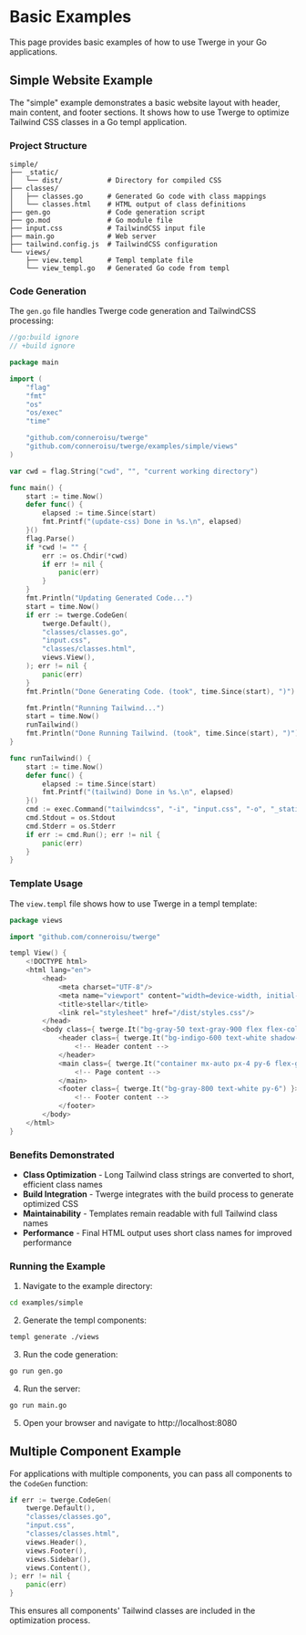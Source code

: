 # Basic Examples

This page provides basic examples of how to use Twerge in your Go applications.

## Simple Website Example

The "simple" example demonstrates a basic website layout with header, main content, and footer sections. It shows how to use Twerge to optimize Tailwind CSS classes in a Go templ application.

### Project Structure

```
simple/
├── _static/
│   └── dist/           # Directory for compiled CSS
├── classes/
│   ├── classes.go      # Generated Go code with class mappings
│   └── classes.html    # HTML output of class definitions 
├── gen.go              # Code generation script
├── go.mod              # Go module file
├── input.css           # TailwindCSS input file
├── main.go             # Web server
├── tailwind.config.js  # TailwindCSS configuration
└── views/
    ├── view.templ      # Templ template file
    └── view_templ.go   # Generated Go code from templ
```

### Code Generation

The `gen.go` file handles Twerge code generation and TailwindCSS processing:

```go title="gen.go"
//go:build ignore
// +build ignore

package main

import (
	"flag"
	"fmt"
	"os"
	"os/exec"
	"time"

	"github.com/conneroisu/twerge"
	"github.com/conneroisu/twerge/examples/simple/views"
)

var cwd = flag.String("cwd", "", "current working directory")

func main() {
	start := time.Now()
	defer func() {
		elapsed := time.Since(start)
		fmt.Printf("(update-css) Done in %s.\n", elapsed)
	}()
	flag.Parse()
	if *cwd != "" {
		err := os.Chdir(*cwd)
		if err != nil {
			panic(err)
		}
	}
	fmt.Println("Updating Generated Code...")
	start = time.Now()
	if err := twerge.CodeGen(
		twerge.Default(),
		"classes/classes.go",
		"input.css",
		"classes/classes.html",
		views.View(),
	); err != nil {
		panic(err)
	}
	fmt.Println("Done Generating Code. (took", time.Since(start), ")")

	fmt.Println("Running Tailwind...")
	start = time.Now()
	runTailwind()
	fmt.Println("Done Running Tailwind. (took", time.Since(start), ")")
}

func runTailwind() {
	start := time.Now()
	defer func() {
		elapsed := time.Since(start)
		fmt.Printf("(tailwind) Done in %s.\n", elapsed)
	}()
	cmd := exec.Command("tailwindcss", "-i", "input.css", "-o", "_static/dist/styles.css")
	cmd.Stdout = os.Stdout
	cmd.Stderr = os.Stderr
	if err := cmd.Run(); err != nil {
		panic(err)
	}
}
```

### Template Usage

The `view.templ` file shows how to use Twerge in a templ template:

```go title="views/view.templ (excerpt)"
package views

import "github.com/conneroisu/twerge"

templ View() {
	<!DOCTYPE html>
	<html lang="en">
		<head>
			<meta charset="UTF-8"/>
			<meta name="viewport" content="width=device-width, initial-scale=1.0"/>
			<title>stellar</title>
			<link rel="stylesheet" href="/dist/styles.css"/>
		</head>
		<body class={ twerge.It("bg-gray-50 text-gray-900 flex flex-col min-h-screen") }>
			<header class={ twerge.It("bg-indigo-600 text-white shadow-md") }>
				<!-- Header content -->
			</header>
			<main class={ twerge.It("container mx-auto px-4 py-6 flex-grow") }>
				<!-- Page content -->
			</main>
			<footer class={ twerge.It("bg-gray-800 text-white py-6") }>
				<!-- Footer content -->
			</footer>
		</body>
	</html>
}
```

### Benefits Demonstrated

- **Class Optimization** - Long Tailwind class strings are converted to short, efficient class names
- **Build Integration** - Twerge integrates with the build process to generate optimized CSS
- **Maintainability** - Templates remain readable with full Tailwind class names
- **Performance** - Final HTML output uses short class names for improved performance

### Running the Example

1. Navigate to the example directory:
```sh
cd examples/simple
```

2. Generate the templ components:
```sh
templ generate ./views
```

3. Run the code generation:
```sh
go run gen.go
```

4. Run the server:
```sh
go run main.go
```

5. Open your browser and navigate to http://localhost:8080

## Multiple Component Example

For applications with multiple components, you can pass all components to the `CodeGen` function:

```go
if err := twerge.CodeGen(
	twerge.Default(),
	"classes/classes.go",
	"input.css", 
	"classes/classes.html",
	views.Header(),
	views.Footer(),
	views.Sidebar(),
	views.Content(),
); err != nil {
	panic(err)
}
```

This ensures all components' Tailwind classes are included in the optimization process.